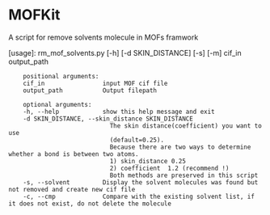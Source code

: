 # MOFKit
A script for remove solvents molecule in MOFs framwork

[usage]: rm_mof_solvents.py [-h] [-d SKIN_DISTANCE] [-s] [-m] cif_in output_path

        positional arguments:
        cif_in                input MOF cif file
        output_path           Output filepath
        
        optional arguments:
        -h, --help            show this help message and exit
        -d SKIN_DISTANCE, --skin_distance SKIN_DISTANCE
                                The skin distance(coefficient) you want to use
                                (default=0.25). 
                                Because there are two ways to determine whether a bond is between two atoms.
                                1) skin_distance 0.25 
                                2) coefficient  1.2 (recommend !) 
                                Both methods are preserved in this script
        -s, --solvent         Display the solvent molecules was found but not removed and create new cif file 
        -c, --cmp             Compare with the existing solvent list, if it does not exist, do not delete the molecule

